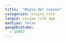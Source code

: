```yaml
---
title:  "Regla del coseno"
categories: cosine_rule
langid: cosine_rule_app
mathjax: false
geogebratube:
  - 18967
---
```


<div style="height: 400px;" id="applet_container18967"></div>
